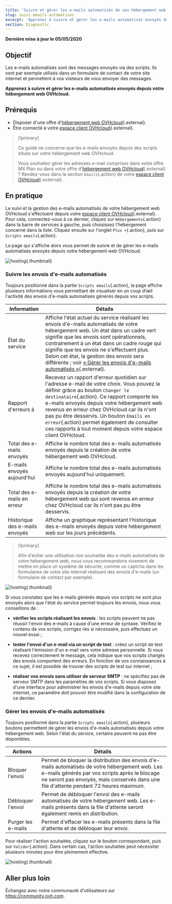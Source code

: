 ```yaml
---
title: 'Suivre et gérer les e-mails automatisés de son hébergement web'
slug: suivi-emails-automatises
excerpt: 'Apprenez à suivre et gérer les e-mails automatisés envoyés depuis votre hébergement web OVHcloud'
section: Diagnostic
---
```


**Dernière mise à jour le 05/05/2020**

## Objectif

Les e-mails automatisés sont des messages envoyés via des scripts. Ils sont par exemple utilisés dans un formulaire de contact de votre site internet et permettent à vos visiteurs de vous envoyer des messages.

**Apprenez à suivre et gérer les e-mails automatisés envoyés depuis votre hébergement web OVHcloud.**

## Prérequis

- Disposer d'une offre d'[hébergement web OVHcloud](https://www.ovh.com/ca/fr/hebergement-web/){.external}.
- Être connecté à votre [espace client OVHcloud](https://www.ovh.com/auth/?action=gotomanager){.external}.

> [!primary]
>
> Ce guide ne concerne que les e-mails envoyés depuis des scripts situés sur votre hébergement web OVHcloud.
>
> Vous souhaitez gérer les adresses e-mail comprises dans votre offre MX Plan ou dans votre offre d'[hébergement web OVHcloud](https://www.ovh.com/ca/fr/hebergement-web/){.external} ? Rendez-vous dans la section `Emails`{.action} de votre [espace client OVHcloud](https://www.ovh.com/auth/?action=gotomanager){.external}.
>

## En pratique

Le suivi et la gestion des e-mails automatisés de votre hébergement web OVHcloud s'effectuent depuis votre [espace client OVHcloud](https://www.ovh.com/auth/?action=gotomanager){.external}. Pour cela, connectez-vous à ce dernier, cliquez sur `Hébergements`{.action} dans la barre de services à gauche, puis choisissez l'hébergement concerné dans la liste. Cliquez ensuite sur l'onglet `Plus +`{.action}, puis sur `Scripts emails`{.action}.

La page qui s'affiche alors vous permet de suivre et de gérer les e-mails automatisés envoyés depuis votre hébergement web OVHcloud.

![hosting](images/monitoring-automatic-emails-step1.png){.thumbnail}

### Suivre les envois d'e-mails automatisés

Toujours positionné dans la partie `Scripts emails`{.action}, la page affiche plusieurs informations vous permettant de visualiser en un coup d’œil l'activité des envois d'e-mails automatisés générés depuis vos scripts.

|Information|Détails|
|---|---|
|État du service|Affiche l'état actuel du service réalisant les envois d'e-mails automatisés de votre hébergement web. Un état dans un cadre vert signifie que les envois sont opérationnels, contrairement à un état dans un cadre rouge qui signifie que les envois ne s'effectuent plus. Selon cet état, la gestion des envois sera différente ; voir [« Gérer les envois d'e-mails automatisés »](../suivi-emails-automatises/#gerer-les-envois-de-mails-automatises){.external}.|
|Rapport d'erreurs à|Recevez un rapport d'erreur quotidien sur l'adresse e-mail de votre choix. Vous pouvez la définir grâce au bouton `Changer le destinataire`{.action}. Ce rapport comporte les e-mails envoyés depuis votre hébergement web revenus en erreur chez OVHcloud car ils n'ont pas pu être desservis. Un bouton `Emails en erreur`{.action} permet également de consulter ces rapports à tout moment depuis votre espace client OVHcloud.|
|Total des e-mails envoyés|Affiche le nombre total des e-mails automatisés envoyés depuis la création de votre hébergement web OVHcloud.|
|E-mails envoyés aujourd'hui|Affiche le nombre total des e-mails automatisés envoyés aujourd'hui uniquement.|
|Total des e-mails en erreur|Affiche le nombre total des e-mails automatisés envoyés depuis la création de votre hébergement web qui sont revenus en erreur chez OVHcloud car ils n'ont pas pu être desservis.|
|Historique des e-mails envoyés|Affiche un graphique représentant l'historique des e-mails envoyés depuis votre hébergement web sur les jours précédents.|

> [!primary]
>
> Afin d'éviter une utilisation non souhaitée des e-mails automatisés de votre hébergement web, nous vous recommandons vivement de mettre en place un système de sécurité, comme un captcha dans les formulaires de votre site internet réalisant des envois d'e-mails (un formulaire de contact par exemple).
>

![hosting](images/monitoring-automatic-emails-step2.png){.thumbnail}

Si vous constatez que les e-mails générés depuis vos scripts ne sont plus envoyés alors que l'état du service permet toujours les envois, nous vous conseillons de :

- **vérifier les scripts réalisant les envois** : les scripts peuvent ne pas réussir l'envoi des e-mails à cause d'une erreur de syntaxe. Vérifiez le contenu de vos scripts, corrigez-les si nécessaire, puis effectuez un nouvel essai ;

- **tester l'envoi d'un e-mail via un script de test** : créez un script de test réalisant l'émission d'un e-mail vers votre adresse personnelle. Si vous recevez correctement le message, cela indique que vos scripts chargés des envois comportent des erreurs. En fonction de vos connaissances à ce sujet, il est possible de trouver des scripts de test sur internet ;

- **réaliser vos envois sans utiliser de serveur SMTP** : ne spécifiez pas de serveur SMTP dans les paramètres de vos scripts. Si vous disposez d'une interface pour administrer les envois d'e-mails depuis votre site internet, ce paramètre doit pouvoir être modifié dans la configuration de ce dernier.

### Gérer les envois d'e-mails automatisés

Toujours positionné dans la partie `Scripts emails`{.action}, plusieurs boutons permettent de gérer les envois d'e-mails automatisés depuis votre hébergement web. Selon l'état du service, certains peuvent ne pas être disponibles.

|Actions|Détails|
|---|---|
|Bloquer l'envoi|Permet de bloquer la distribution des envois d'e-mails automatisés de votre hébergement web. Les e-mails générés par vos scripts après le blocage ne seront pas envoyés, mais conservés dans une file d'attente pendant 72 heures maximum.|
|Débloquer l'envoi|Permet de débloquer l'envoi des e-mails automatisés de votre hébergement web. Les e-mails présents dans la file d'attente seront également remis en distribution.|
|Purger les e-mails|Permet d'effacer les e-mails présents dans la file d'attente et de débloquer leur envoi.|

Pour réaliser l'action souhaitée, cliquez sur le bouton correspondant, puis sur `Valider`{.action}. Dans certain cas, l'action souhaitée peut nécessiter plusieurs minutes pour être pleinement effective.

![hosting](images/monitoring-automatic-emails-step3.png){.thumbnail}

## Aller plus loin

Échangez avec notre communauté d'utilisateurs sur <https://community.ovh.com>.
